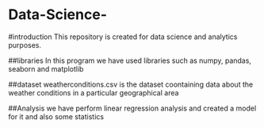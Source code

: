 # Data-Science-
#introduction 
This repository is created for data science and analytics purposes.

##libraries
In this program we have used libraries such as numpy, pandas, seaborn and matplotlib

##dataset
weatherconditions.csv is the dataset coontaining data about the weather conditions in a particular geographical area

##Analysis
we have perform linear regression analysis and created a model for it and also some statistics 
